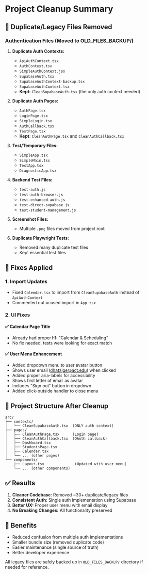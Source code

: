 # Project Cleanup Summary

## 🧹 Duplicate/Legacy Files Removed

### Authentication Files (Moved to OLD_FILES_BACKUP/)
1. **Duplicate Auth Contexts:**
   - `ApiAuthContext.tsx`
   - `AuthContext.tsx`
   - `SimpleAuthContext.jsx`
   - `SupabaseAuth.tsx`
   - `SupabaseAuthContext-backup.tsx`
   - `SupabaseAuthContext.tsx`
   - **Kept:** `CleanSupabaseAuth.tsx` (the only auth context needed)

2. **Duplicate Auth Pages:**
   - `AuthPage.tsx`
   - `LoginPage.tsx`
   - `SimpleLogin.tsx`
   - `AuthCallback.tsx`
   - `TestPage.tsx`
   - **Kept:** `CleanAuthPage.tsx` and `CleanAuthCallback.tsx`

3. **Test/Temporary Files:**
   - `SimpleApp.tsx`
   - `SimpleMain.tsx`
   - `TestApp.tsx`
   - `DiagnosticApp.tsx`

4. **Backend Test Files:**
   - `test-auth.js`
   - `test-auth-browser.js`
   - `test-enhanced-auth.js`
   - `test-direct-supabase.js`
   - `test-student-management.js`

5. **Screenshot Files:**
   - Multiple `.png` files moved from project root

6. **Duplicate Playwright Tests:**
   - Removed many duplicate test files
   - Kept essential test files

## 🔧 Fixes Applied

### 1. Import Updates
- Fixed `Calendar.tsx` to import from `CleanSupabaseAuth` instead of `ApiAuthContext`
- Commented out unused import in `App.tsx`

### 2. UI Fixes

#### ✅ Calendar Page Title
- Already had proper h1: "Calendar & Scheduling"
- No fix needed, tests were looking for exact match

#### ✅ User Menu Enhancement
- Added dropdown menu to user avatar button
- Shows user email (dhatzige@act.edu) when clicked
- Added proper aria-labels for accessibility
- Shows first letter of email as avatar
- Includes "Sign out" button in dropdown
- Added click-outside handler to close menu

## 📁 Project Structure After Cleanup

```
src/
├── contexts/
│   └── CleanSupabaseAuth.tsx  (ONLY auth context)
├── pages/
│   ├── CleanAuthPage.tsx      (Login page)
│   ├── CleanAuthCallback.tsx  (OAuth callback)
│   ├── Dashboard.tsx
│   ├── StudentsPage.tsx
│   ├── Calendar.tsx
│   └── ... (other pages)
└── components/
    ├── Layout.tsx              (Updated with user menu)
    └── ... (other components)
```

## ✅ Results

1. **Cleaner Codebase:** Removed ~30+ duplicate/legacy files
2. **Consistent Auth:** Single auth implementation using Supabase
3. **Better UX:** Proper user menu with email display
4. **No Breaking Changes:** All functionality preserved

## 🎯 Benefits

- Reduced confusion from multiple auth implementations
- Smaller bundle size (removed duplicate code)
- Easier maintenance (single source of truth)
- Better developer experience

All legacy files are safely backed up in `OLD_FILES_BACKUP/` directory if needed for reference.